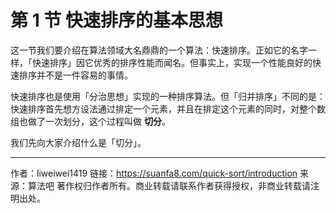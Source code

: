 # 第 1 节 快速排序的基本思想

这一节我们要介绍在算法领域大名鼎鼎的一个算法：快速排序。正如它的名字一样，「快速排序」因它优秀的排序性能而闻名。但事实上，实现一个性能良好的快速排序并不是一件容易的事情。

快速排序也是使用「分治思想」实现的一种排序算法。但「归并排序」不同的是：快速排序首先想方设法通过排定一个元素，并且在排定这个元素的同时，对整个数组也做了一次划分，这个过程叫做 **切分**。

我们先向大家介绍什么是「切分」。

---

作者：liweiwei1419
链接：https://suanfa8.com/quick-sort/introduction
来源：算法吧
著作权归作者所有。商业转载请联系作者获得授权，非商业转载请注明出处。